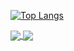 [![Top Langs](https://github-readme-stats.vercel.app/api/top-langs/?username=DiasSergio&layout=compact)](https://github.com/DiasSergio)

<a href="https://github.com/DiasSergio">
  <img align="center" src="https://github-readme-stats.vercel.app/api/top-langs/?username=DiasSergio&layout=compact" />
</a>
<a href="https://github.com/DiasSergio">
  <img align="center" src="https://github-readme-stats.vercel.app/api/top-langs/?username=DiasSergio&layout=compact" />
</a>

